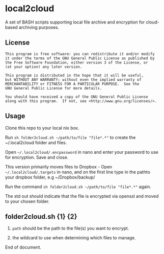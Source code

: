 local2cloud
===========

A set of BASH scripts supporting local file archive and encryption for cloud-based archiving purposes. 

## License

    This program is free software: you can redistribute it and/or modify
    it under the terms of the GNU General Public License as published by
    the Free Software Foundation, either version 3 of the License, or
    (at your option) any later version.
 
    This program is distributed in the hope that it will be useful,
    but WITHOUT ANY WARRANTY; without even the implied warranty of
    MERCHANTABILITY or FITNESS FOR A PARTICULAR PURPOSE.  See the
    GNU General Public License for more details.

    You should have received a copy of the GNU General Public License
    along with this program.  If not, see <http://www.gnu.org/licenses/>.

## Usage

Clone this repo to your local nix box.

Run `sh folder2cloud.sh ~/path/to/file "file*.*"` to create the ~/.local2cloud folder and files.

Open `~/.local2cloud/.encpassword` in nano and enter your password to use for encryption. Save and close.

This version primarily moves files to Dropbox - Open `~/.local2cloud/.targets` in nano, and on the first line type in the pathto your  dropbox folder, e.g ~/Dropbox/backup/

Run the command `sh folder2cloud.sh ~/path/to/file "file*.*"` again.

The std out should indicate that the file is encrypted via openssl and moved to your chosen folder.

## folder2cloud.sh {1} {2}

1. `path` should be the path to the file(s) you want to encrypt.

2. the wildcard to use when determining which files to manage.

End of document.

